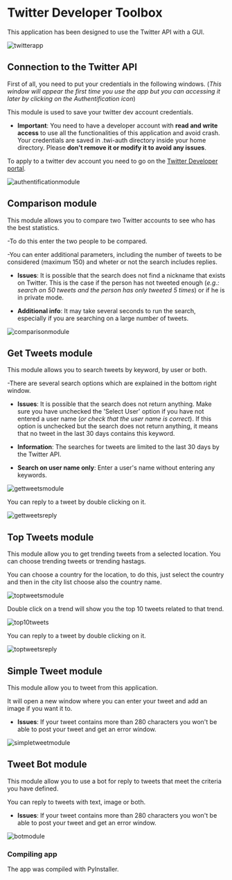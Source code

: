 # Twitter Developer Toolbox

This application has been designed to use the Twitter API with a GUI.

![twitterapp](/readme_img/Twitter_App.png)

## Connection to the Twitter API

First of all, you need to put your credentials in the following windows. (*This window will appear the first time you use the app but you can accessing it later by clicking on the Authentification icon*) 

This module is used to save your twitter dev account credentials.

- **Important**: You need to have a developer account with **read and write access** to use all the functionalities of this application and avoid crash.
Your credentials are saved in .twi-auth directory inside your home directory. Please **don't remove it or modify it to avoid any issues**.

To apply to a twitter dev account you need to go on the [Twitter Developer portal](https://developer.twitter.com/en).

![authentificationmodule](/readme_img/Authentification_Module.png)

## Comparison module

This module allows you to compare two Twitter accounts to see who has the best statistics.

-To do this enter the two people to be compared.

-You can enter additional parameters, including the number of tweets to be considered (maximum 150) and wheter or not the search includes replies.

- **Issues**: It is possible that the search does not find a nickname that exists on Twitter. This is the case if the person has not tweeted enough (*e.g.: search on 50 tweets and the person has only tweeted 5 times*) or if he is in private mode.

- **Additional info**: It may take several seconds to run the search, especially if you are searching on a large number of tweets.

![comparisonmodule](/readme_img/Comparison_Module.png)

## Get Tweets module

This module allows you to search tweets by keyword, by user or both.

-There are several search options which are explained in the bottom right window.

- **Issues**: It is possible that the search does not return anything. Make sure you have unchecked the 'Select User' option if you have not entered a user name (*or check that the user name is correct*). If this option is unchecked but the search does not return anything, it means that no tweet in the last 30 days contains this keyword.

- **Information**: The searches for tweets are limited to the last 30 days by the Twitter API.

- **Search on user name only**: Enter a user's name without entering any keywords.

![gettweetsmodule](/readme_img/GetTweets_Module.png)

You can reply to a tweet by double clicking on it.

![gettweetsreply](/readme_img/GetTweets_Reply.png)

## Top Tweets module

This module allow you to get trending tweets from a selected location. You can choose trending tweets or trending hastags.

You can choose a country for the location, to do this, just select the country and then in the city list choose also the country name.

![toptweetsmodule](/readme_img/TopTweets_Module.png)

Double click on a trend will show you the top 10 tweets related to that trend. 

![top10tweets](/readme_img/Top10Tweets.png)

You can reply to a tweet by double clicking on it.

![toptweetsreply](/readme_img/TopTweets_Reply.png)

## Simple Tweet module

This module allow you to tweet from this application.

It will open a new window where you can enter your tweet and add an image if you want it to.

- **Issues**: If your tweet contains more than 280 characters you won't be able to post your tweet and get an error window.

![simpletweetmodule](/readme_img/SimpleTweetModule.png)

## Tweet Bot module

This module allow you to use a bot for reply to tweets that meet the criteria you have defined.

You can reply to tweets with text, image or both.

- **Issues**: If your tweet contains more than 280 characters you won't be able to post your tweet and get an error window.

![botmodule](/readme_img/Bot_Module.png)

### Compiling app

The app was compiled with PyInstaller.
